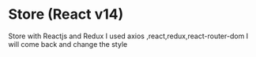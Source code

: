 # Store (React v14)
Store with Reactjs and Redux
I used axios ,react,redux,react-router-dom 
I will come back and change the style
  
